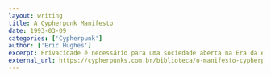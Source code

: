 ```yaml
---
layout: writing
title: A Cypherpunk Manifesto
date: 1993-03-09
categories: ['Cypherpunk']
author: ['Eric Hughes']
excerpt: Privacidade é necessário para uma sociedade aberta na Era da eletrônica. Privacidade não é segredo.
external_url: https://cypherpunks.com.br/biblioteca/o-manifesto-cypherpunk/
---
```

